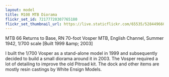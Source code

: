 ```yaml
---
layout: model
title: M108 MTB Diorama
flickr_set_id: 72177720307765180
flickr_set_thumbnail_url: https://live.staticflickr.com/65535/52844966005_f8df3436e3_m.jpg
---
```


MTB 66 Returns to Base, RN  70-foot Vosper MTB, English Channel, Summer 1942, 1/700 scale  [Built 1999 &amp;amp; 2003]

I built the 1/700 Vosper as a stand-alone model in 1999 and subsequently decided to build a small diorama around it in 2003. The Vosper required a lot of detailing to improve the old Pitroad kit. The dock and other items are mostly resin castings by White Ensign Models.


